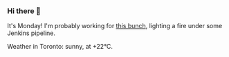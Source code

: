 ### Hi there :wave:

It's Monday! I'm probably working for [this bunch](https://github.com/kohofinancial), lighting a fire under some Jenkins pipeline.

Weather in Toronto: sunny, at +22°C.

